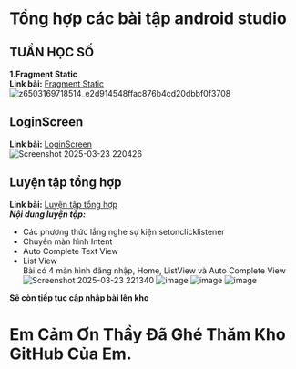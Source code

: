 # Tổng hợp các bài tập android studio
## TUẦN HỌC SỐ
**1.Fragment Static**  
**Link bài:** [Fragment Static](https://github.com/lthanhtung/63132783-AndroidProgramming/tree/main/Fragment_Static)  
![z6503169718514_e2d914548ffac876b4cd20dbbf0f3708](https://github.com/user-attachments/assets/84ccf630-31c5-466a-a918-2e7a8aa28403)

## LoginScreen  
**Link bài:** [LoginScreen](https://github.com/lthanhtung/63132783-AndroidProgramming/tree/main/LoginScreen)  
![Screenshot 2025-03-23 220426](https://github.com/user-attachments/assets/23ade9c6-a115-4f88-9014-9f5c5ce7bc84)

## Luyện tập tổng hợp
**Link bài:** [Luyện tập tổng hợp](https://github.com/lthanhtung/63132783-AndroidProgramming/tree/main/Luyen_Tap_Tong_Hop)  
**_Nội dung luyện tập:_**
- Các phương thức lắng nghe sự kiện setonclicklistener
- Chuyển màn hình Intent
- Auto Complete Text View
- List View  
  Bài có 4 màn hình đăng nhập, Home, ListView và Auto Complete View  
![Screenshot 2025-03-23 221340](https://github.com/user-attachments/assets/704aa017-94ab-4362-bfa6-2114bd75a0ab)
![image](https://github.com/user-attachments/assets/bcc7ae36-d912-4c6d-a33e-40c414004883)
![image](https://github.com/user-attachments/assets/228ba484-a50b-4402-bad9-0a525327a85c)
![image](https://github.com/user-attachments/assets/494bf296-c9da-42d3-bad4-3d52ff0d488a)  

**Sẽ còn tiếp tục cập nhập bài lên kho**
# Em Cảm Ơn Thầy Đã Ghé Thăm Kho GitHub Của Em.





  



